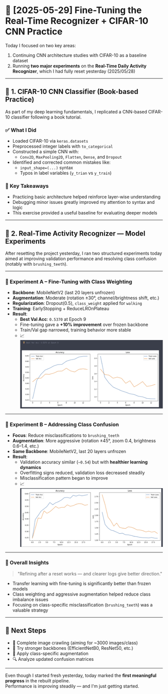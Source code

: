 # 🧠 [2025-05-29] Fine-Tuning the Real-Time Recognizer + CIFAR-10 CNN Practice

Today I focused on two key areas:

1. Continuing CNN architecture studies with CIFAR-10 as a baseline dataset  
2. Running **two major experiments** on the **Real-Time Daily Activity Recognizer**, which I had fully reset yesterday (2025/05/28)

---

## 🧪 1. CIFAR-10 CNN Classifier (Book-based Practice)

As part of my deep learning fundamentals, I replicated a CNN-based CIFAR-10 classifier following a book tutorial.

### ✅ What I Did

- Loaded CIFAR-10 via `keras.datasets`
- Preprocessed integer labels with `to_categorical`
- Constructed a simple CNN with:
  - `Conv2D`, `MaxPooling2D`, `Flatten`, `Dense`, and `Dropout`
- Identified and corrected common mistakes like:
  - `input_shape=(...)` syntax
  - Typos in label variables (`y_trian` vs `y_train`)

### 🧠 Key Takeaways

- Practicing basic architecture helped reinforce layer-wise understanding
- Debugging minor issues greatly improved my attention to syntax and logic
- This exercise provided a useful baseline for evaluating deeper models

---

## 🔁 2. Real-Time Activity Recognizer — Model Experiments

After resetting the project yesterday, I ran two structured experiments today aimed at improving validation performance and resolving class confusion (notably with `brushing_teeth`).

---

### 🧪 Experiment A – Fine-Tuning with Class Weighting

- **Backbone**: MobileNetV2 (last 20 layers unfrozen)  
- **Augmentation**: Moderate (rotation ±30°, channel/brightness shift, etc.)  
- **Regularization**: Dropout(0.5), `class_weight` applied for `walking`  
- **Training**: EarlyStopping + ReduceLROnPlateau  
- **Result**:  
  - **Best Val Acc**: `0.5370` at Epoch 9  
  - Fine-tuning gave a **+10% improvement** over frozen backbone  
  - Train/Val gap narrowed, training behavior more stable  
  - 📈  
    ![exp_a](https://github.com/hojjang98/CV-Projects/blob/main/real-time-daily-activity-recognizer/figures/20250529_experiment_a.png)

---

### 🧪 Experiment B – Addressing Class Confusion

- **Focus**: Reduce misclassifications to `brushing_teeth`  
- **Augmentation**: More aggressive (rotation ±45°, zoom 0.4, brightness 0.6–1.4, etc.)  
- **Same Backbone**: MobileNetV2, last 20 layers unfrozen  
- **Result**:  
  - Validation accuracy similar (`~0.54`) but with **healthier learning dynamics**  
  - Overfitting signs reduced, validation loss decreased steadily  
  - Misclassification pattern began to improve  
  - 📈  
    ![exp_b](https://github.com/hojjang98/CV-Projects/blob/main/real-time-daily-activity-recognizer/figures/20250529_experiment_b.png)

---

### 🧠 Overall Insights

> "Refining after a reset works — and clearer logs give better direction."

- Transfer learning with fine-tuning is significantly better than frozen models
- Class weighting and aggressive augmentation helped reduce class imbalance issues
- Focusing on class-specific misclassification (`brushing_teeth`) was a valuable strategy

---

## 🎯 Next Steps

- 📸 Complete image crawling (aiming for ~3000 images/class)
- 🤖 Try stronger backbones (EfficientNetB0, ResNet50, etc.)
- 🧪 Apply class-specific augmentation
- 🔍 Analyze updated confusion matrices

---

Even though I started fresh yesterday, today marked the **first meaningful progress** in the rebuilt pipeline.  
Performance is improving steadily — and I'm just getting started.
